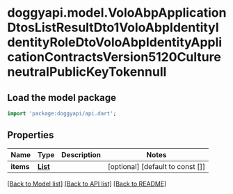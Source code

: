# doggyapi.model.VoloAbpApplicationDtosListResultDto1VoloAbpIdentityIdentityRoleDtoVoloAbpIdentityApplicationContractsVersion5120CultureneutralPublicKeyTokennull

## Load the model package
```dart
import 'package:doggyapi/api.dart';
```

## Properties
Name | Type | Description | Notes
------------ | ------------- | ------------- | -------------
**items** | [**List<VoloAbpIdentityIdentityRoleDto>**](VoloAbpIdentityIdentityRoleDto.md) |  | [optional] [default to const []]

[[Back to Model list]](../README.md#documentation-for-models) [[Back to API list]](../README.md#documentation-for-api-endpoints) [[Back to README]](../README.md)


